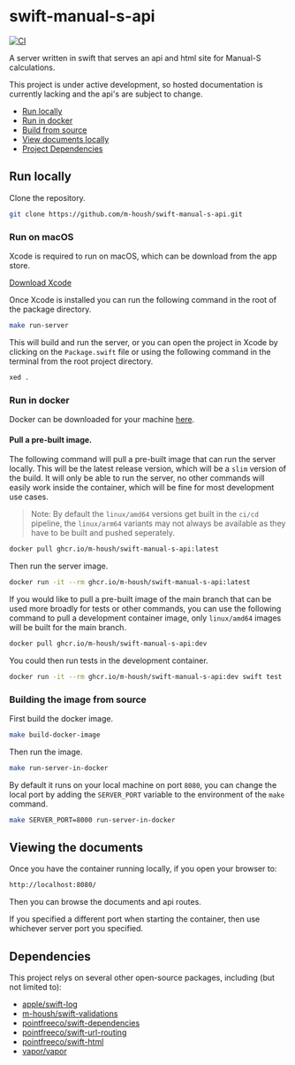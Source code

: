 # swift-manual-s-api

[![CI](https://github.com/m-housh/swift-manual-s-api/actions/workflows/ci.yml/badge.svg)](https://github.com/m-housh/swift-manual-s-api/actions/workflows/ci.yml)

A server written in swift that serves an api and html site for Manual-S calculations.

This project is under active development, so hosted documentation is currently lacking 
and the api's are subject to change.

- [Run locally](#run-locally)
- [Run in docker](#run-in-docker)
- [Build from source](#building-the-image-from-source)
- [View documents locally](#viewing-the-documents)
- [Project Dependencies](#dependencies)

## Run locally

Clone the repository.

```bash
git clone https://github.com/m-housh/swift-manual-s-api.git
```

### Run on macOS

Xcode is required to run on macOS, which can be download from the app store.

[Download Xcode](https://apps.apple.com/us/app/xcode/id497799835?mt=12)

Once Xcode is installed you can run the following command in the root of the package
directory.

```bash
make run-server
```

This will build and run the server, or you can open the project in Xcode by clicking on the
`Package.swift` file or using the following command in the terminal from the root project
directory.

```bash
xed .
```

### Run in docker

Docker can be downloaded for your machine [here](https://www.docker.com).

#### Pull a pre-built image.

The following command will pull a pre-built image that can run the server locally.
This will be the latest release version, which will be a `slim` version of the build.
It will only be able to run the server, no other commands will easily work inside the
container, which will be fine for most development use cases.

> Note: By default the `linux/amd64` versions get built in the `ci/cd` pipeline, the
> `linux/arm64` variants may not always be available as they have to be built and pushed
> seperately.

```bash
docker pull ghcr.io/m-housh/swift-manual-s-api:latest
```

Then run the server image.

```bash
docker run -it --rm ghcr.io/m-housh/swift-manual-s-api:latest
```

If you would like to pull a pre-built image of the main branch that can be used more
broadly for tests or other commands, you can use the following command to pull a 
development container image, only `linux/amd64` images will be built for the main branch.

```bash
docker pull ghcr.io/m-housh/swift-manual-s-api:dev
```

You could then run tests in the development container.

```bash
docker run -it --rm ghcr.io/m-housh/swift-manual-s-api:dev swift test
```

### Building the image from source

First build the docker image.

```bash
make build-docker-image
```

Then run the image.

```bash
make run-server-in-docker
```

By default it runs on your local machine on port `8080`, you can change the
local port by adding the `SERVER_PORT` variable to the environment of the `make`
command.

```bash
make SERVER_PORT=8000 run-server-in-docker
```

## Viewing the documents

Once you have the container running locally, if you open your browser to:

```bash
http://localhost:8080/
```

Then you can browse the documents and api routes.

If you specified a different port when starting the container, then use whichever server 
port you specified.


## Dependencies

This project relys on several other open-source packages, including (but not limited to):

- [apple/swift-log](https://github.com/apple/swift-log)
- [m-housh/swift-validations](https://github.com/m-housh/swift-validations)
- [pointfreeco/swift-dependencies](https://github.com/pointfreeco/swift-dependencies)
- [pointfreeco/swift-url-routing](https://github.com/pointfreeco/swift-url-routing)
- [pointfreeco/swift-html](https://github.com/pointfreeco/swift-url-routing)
- [vapor/vapor](https://github.com/vapor/vapor)
